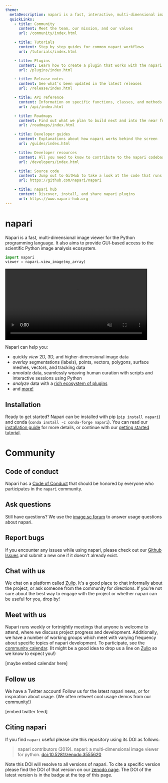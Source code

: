 ```yaml
---
theme:
  metaDescription: napari is a fast, interactive, multi-dimensional image viewer for Python. It's designed for browsing, annotating, and analyzing large multi-dimensional images. It's built on top of Qt (for the GUI), vispy (for performant GPU-based rendering), and the scientific Python stack (numpy, scipy).
  quickLinks:
    - title: Community
      content: Meet the team, our mission, and our values
      url: /community/index.html

    - title: Tutorials
      content: Step by step guides for common napari workflows
      url: /tutorials/index.html

    - title: Plugins
      content: Learn how to create a plugin that works with the napari ecosystem
      url: /plugins/index.html

    - title: Release notes
      content: See what’s been updated in the latest releases
      url: /release/index.html

    - title: API reference
      content: Information on specific functions, classes, and methods
      url: /api/index.html

    - title: Roadmaps
      content: Find out what we plan to build next and into the near future
      url: /roadmaps/index.html

    - title: Developer guides
      content: Explanations about how napari works behind the screen
      url: /guides/index.html

    - title: Developer resources
      content: All you need to know to contribute to the napari codebase
      url: /developers/index.html

    - title: Source code
      content: Jump out to GitHub to take a look at the code that runs napari
      url: https://github.com/napari/napari

    - title: napari hub
      content: Discover, install, and share napari plugins
      url: https://www.napari-hub.org
---
```


# napari

Napari is a fast, multi-dimensional image viewer for the Python programming
language. It also aims to provide GUI-based access to the scientific Python
image analysis ecosystem.

```python
import napari
viewer = napari.view_image(my_array)
```

<video width="90%" autoplay loop muted playsinline>
  <source src="images/alisterburt-viewer-cryoet.webm" type="video/webm" />
  <img src="images/alisterburt-viewer-cryoet.png"
      title="Your browser does not support the video tag." />
</video>

Napari can help you:

- quickly *view* 2D, 3D, and higher-dimensional image data
- *overlay* segmentations (labels), points, vectors, polygons, surface meshes,
  vectors, and tracking data
- *annotate* data, seamlessly weaving human curation with scripts and
  interactive sessions using Python
- *analyze* data with a [rich ecosystem of plugins](https://napari-hub.org)
- and [more!](https://napari.org/community)

## Installation

Ready to get started? Napari can be installed with pip
(`pip install napari`) and conda (`conda install -c conda-forge napari`).
You can read our [installation guide](tutorials/fundamentals/installation) for
more details, or continue with our
[getting started tutorial](tutorials/fundamentals/getting_started).

# Community

## Code of conduct

Napari has a [Code of Conduct](./community/code_of_conduct) that should be
honored by everyone who participates in the `napari` community.

## Ask questions

Still have questions? We use the [image.sc
forum](https://forum.image.sc/tag/napari) to answer usage questions about
napari.

## Report bugs

If you encounter any issues while using napari, please check out our
[Github Issues](https://github.com/napari/napari/issues) and submit a
new one if it doesn't already exist.

## Chat with us

We chat on a platform called [Zulip](https://napari.zulipchat.com). It's a good
place to chat informally about the project, or ask someone from the community
for directions. If you're not sure about the best way to engage with the
project or whether napari can be useful for you, drop by!

## Meet with us

Napari runs weekly or fortnightly meetings that anyone is welcome to attend,
where we discuss project progress and development. Additionally, we have a
number of working groups which meet with varying frequency about specific
topics of napari development. To participate, see the [community
calendar](community/meeting_schedule). (It might be a good idea to drop us a
line on [Zulip](https://napari.zulipchat.com) so we know to expect you!)

[maybe embed calendar here]

## Follow us

We have a Twitter account! Follow us for the latest napari news, or for
inspiration about usage. (We often retweet cool usage demos from our
community!)

[embed twitter feed]

## Citing napari

If you find `napari` useful please cite this repository using its DOI as
follows:

> napari contributors (2019). napari: a multi-dimensional image viewer for
> python. [doi:10.5281/zenodo.3555620](https://zenodo.org/record/3555620)

Note this DOI will resolve to all versions of napari. To cite a specific version
please find the DOI of that version on our [zenodo
page](https://zenodo.org/record/3555620). The DOI of the latest version is in
the badge at the top of this page.
